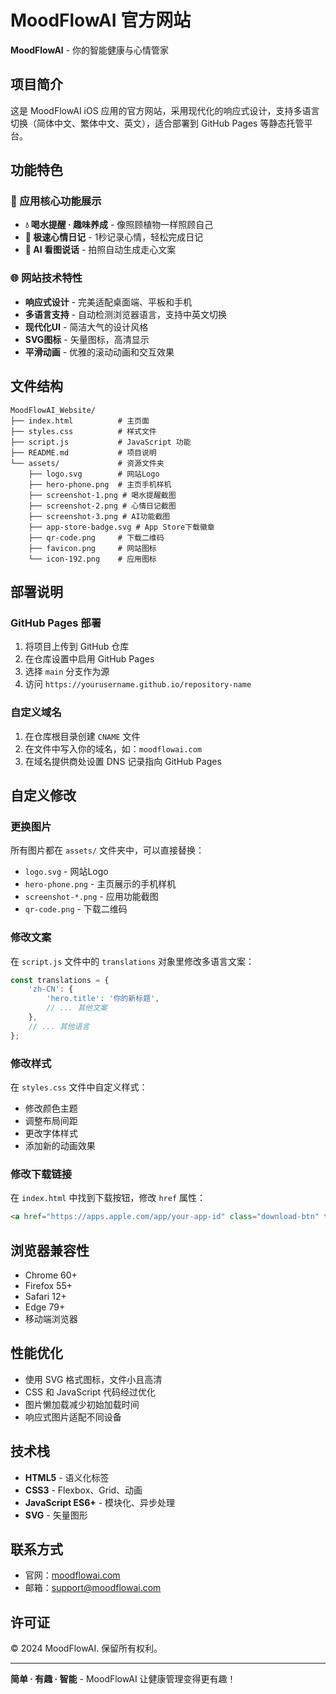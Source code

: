 # MoodFlowAI 官方网站

**MoodFlowAI** - 你的智能健康与心情管家

## 项目简介

这是 MoodFlowAI iOS 应用的官方网站，采用现代化的响应式设计，支持多语言切换（简体中文、繁体中文、英文），适合部署到 GitHub Pages 等静态托管平台。

## 功能特色

### 🎯 应用核心功能展示
- **💧 喝水提醒 · 趣味养成** - 像照顾植物一样照顾自己
- **📖 极速心情日记** - 1秒记录心情，轻松完成日记
- **🤖 AI 看图说话** - 拍照自动生成走心文案

### 🌐 网站技术特性
- **响应式设计** - 完美适配桌面端、平板和手机
- **多语言支持** - 自动检测浏览器语言，支持中英文切换
- **现代化UI** - 简洁大气的设计风格
- **SVG图标** - 矢量图标，高清显示
- **平滑动画** - 优雅的滚动动画和交互效果

## 文件结构

```
MoodFlowAI_Website/
├── index.html          # 主页面
├── styles.css          # 样式文件
├── script.js           # JavaScript 功能
├── README.md           # 项目说明
└── assets/             # 资源文件夹
    ├── logo.svg        # 网站Logo
    ├── hero-phone.png  # 主页手机样机
    ├── screenshot-1.png # 喝水提醒截图
    ├── screenshot-2.png # 心情日记截图
    ├── screenshot-3.png # AI功能截图
    ├── app-store-badge.svg # App Store下载徽章
    ├── qr-code.png     # 下载二维码
    ├── favicon.png     # 网站图标
    └── icon-192.png    # 应用图标
```

## 部署说明

### GitHub Pages 部署

1. 将项目上传到 GitHub 仓库
2. 在仓库设置中启用 GitHub Pages
3. 选择 `main` 分支作为源
4. 访问 `https://yourusername.github.io/repository-name`

### 自定义域名

1. 在仓库根目录创建 `CNAME` 文件
2. 在文件中写入你的域名，如：`moodflowai.com`
3. 在域名提供商处设置 DNS 记录指向 GitHub Pages

## 自定义修改

### 更换图片

所有图片都在 `assets/` 文件夹中，可以直接替换：

- `logo.svg` - 网站Logo
- `hero-phone.png` - 主页展示的手机样机
- `screenshot-*.png` - 应用功能截图
- `qr-code.png` - 下载二维码

### 修改文案

在 `script.js` 文件中的 `translations` 对象里修改多语言文案：

```javascript
const translations = {
    'zh-CN': {
        'hero.title': '你的新标题',
        // ... 其他文案
    },
    // ... 其他语言
};
```

### 修改样式

在 `styles.css` 文件中自定义样式：

- 修改颜色主题
- 调整布局间距
- 更改字体样式
- 添加新的动画效果

### 修改下载链接

在 `index.html` 中找到下载按钮，修改 `href` 属性：

```html
<a href="https://apps.apple.com/app/your-app-id" class="download-btn" target="_blank">
```

## 浏览器兼容性

- Chrome 60+
- Firefox 55+
- Safari 12+
- Edge 79+
- 移动端浏览器

## 性能优化

- 使用 SVG 格式图标，文件小且高清
- CSS 和 JavaScript 代码经过优化
- 图片懒加载减少初始加载时间
- 响应式图片适配不同设备

## 技术栈

- **HTML5** - 语义化标签
- **CSS3** - Flexbox、Grid、动画
- **JavaScript ES6+** - 模块化、异步处理
- **SVG** - 矢量图形

## 联系方式

- 官网：[moodflowai.com](https://moodflowai.com)
- 邮箱：support@moodflowai.com

## 许可证

© 2024 MoodFlowAI. 保留所有权利。

---

**简单 · 有趣 · 智能** - MoodFlowAI 让健康管理变得更有趣！
